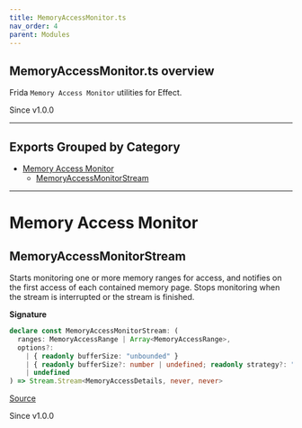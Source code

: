```yaml
---
title: MemoryAccessMonitor.ts
nav_order: 4
parent: Modules
---
```


## MemoryAccessMonitor.ts overview

Frida `Memory Access Monitor` utilities for Effect.

Since v1.0.0

---

## Exports Grouped by Category

- [Memory Access Monitor](#memory-access-monitor)
  - [MemoryAccessMonitorStream](#memoryaccessmonitorstream)

---

# Memory Access Monitor

## MemoryAccessMonitorStream

Starts monitoring one or more memory ranges for access, and notifies on the
first access of each contained memory page. Stops monitoring when the stream
is interrupted or the stream is finished.

**Signature**

```ts
declare const MemoryAccessMonitorStream: (
  ranges: MemoryAccessRange | Array<MemoryAccessRange>,
  options?:
    | { readonly bufferSize: "unbounded" }
    | { readonly bufferSize?: number | undefined; readonly strategy?: "dropping" | "sliding" | undefined }
    | undefined
) => Stream.Stream<MemoryAccessDetails, never, never>
```

[Source](https://github.com/leonitousconforti/efffrida/packages/platform/blob/main/src/MemoryAccessMonitor.ts#L19)

Since v1.0.0

